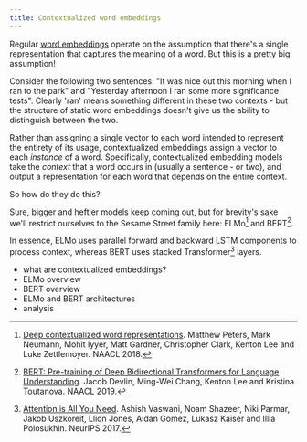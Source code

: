 ```yaml
---
title: Contextualized word embeddings
---
```


Regular [word embeddings](/notes/embeddings.html) operate on the assumption that there's a single representation that captures the meaning of a word. But this is a pretty big assumption!

Consider the following two sentences: "It was nice out this morning when I ran to the park" and "Yesterday afternoon I ran some more significance tests". Clearly 'ran' means something different in these two contexts - but the structure of static word embeddings doesn't give us the ability to distinguish between the two.

Rather than assigning a single vector to each word intended to represent the entirety of its usage, contextualized embeddings assign a vector to each *instance* of a word. Specifically, contextualized embedding models take the *context* that a word occurs in (usually a sentence - or two), and output a representation for each word that depends on the entire context.

So how do they do this?

Sure, bigger and heftier models keep coming out, but for brevity's sake we'll restrict ourselves to the Sesame Street family here: ELMo[^1] and BERT[^2].

In essence, ELMo uses parallel forward and backward LSTM components to process context, whereas BERT uses stacked Transformer[^3] layers.

* what are contextualized embeddings?
* ELMo overview
* BERT overview
* ELMo and BERT architectures
* analysis

[^1]: [Deep contextualized word representations](https://aclweb.org/anthology/papers/N/N18/N18-1202). Matthew Peters, Mark Neumann, Mohit Iyyer, Matt Gardner, Christopher Clark, Kenton Lee and Luke Zettlemoyer. NAACL 2018.
[^2]: [BERT: Pre-training of Deep Bidirectional Transformers for Language Understanding](https://www.aclweb.org/anthology/N19-1423). Jacob Devlin, Ming-Wei Chang, Kenton Lee and Kristina Toutanova. NAACL 2019.
[^3]: [Attention is All You Need](https://papers.nips.cc/paper/7181-attention-is-all-you-need.pdf). Ashish Vaswani, Noam Shazeer, Niki Parmar, Jakob Uszkoreit, Llion Jones, Aidan Gomez, Lukasz Kaiser and Illia Polosukhin. NeurIPS 2017.